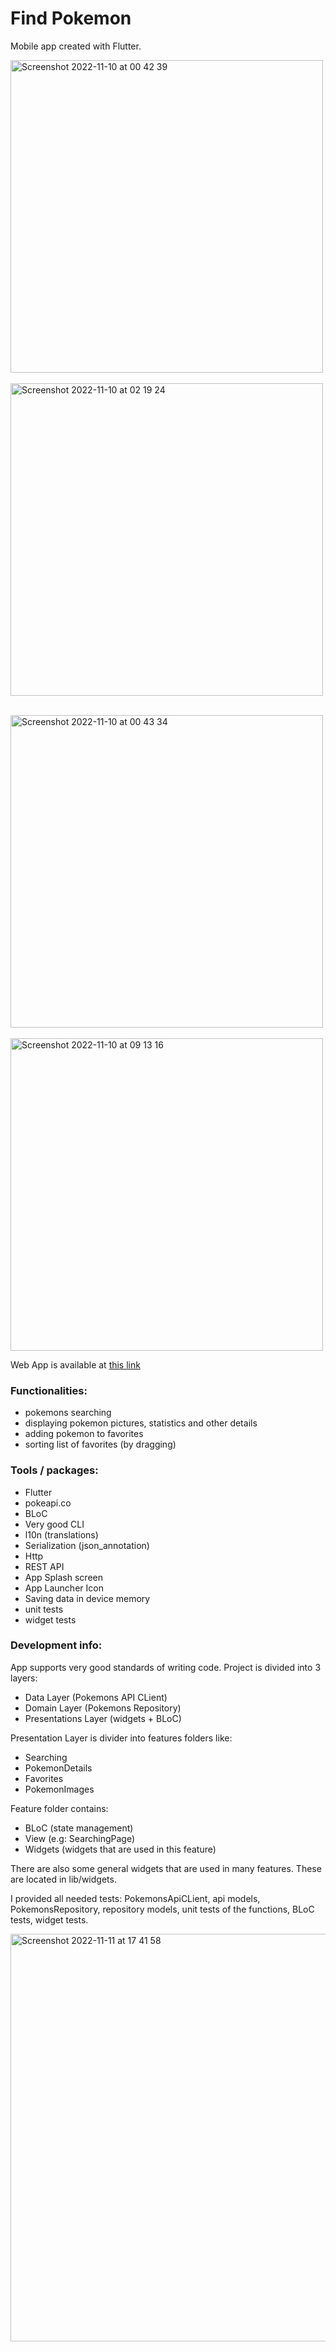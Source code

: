 # Find Pokemon

Mobile app created with Flutter.



<img height="500" alt="Screenshot 2022-11-10 at 00 42 39" src="https://user-images.githubusercontent.com/38291070/200965878-065d1838-5675-4a7d-a5d9-debb6db3c7f3.png">     &nbsp;&nbsp;&nbsp;&nbsp;    <img height="500" alt="Screenshot 2022-11-10 at 02 19 24" src="https://user-images.githubusercontent.com/38291070/200976957-3c6a23fe-f1b0-4d9e-adf4-aacaa3c27317.png">

&nbsp;&nbsp;&nbsp;&nbsp;  
<img height="500" alt="Screenshot 2022-11-10 at 00 43 34" src="https://user-images.githubusercontent.com/38291070/200965869-d1dbf54f-6880-46bb-89dc-c36dc81f3978.png">    &nbsp;&nbsp;&nbsp;&nbsp;     <img height="500" alt="Screenshot 2022-11-10 at 09 13 16" src="https://user-images.githubusercontent.com/38291070/201038100-47e2957e-db8c-44bd-b1c4-7da00ef037f9.png">






Web App is available at [this link](https://find-pokemon-72d09.web.app)

### Functionalities:
- pokemons searching
- displaying pokemon pictures, statistics and other details
- adding pokemon to favorites
- sorting list of favorites (by dragging)

### Tools / packages:
- Flutter
- pokeapi.co
- BLoC
- Very good CLI
- l10n (translations)
- Serialization (json_annotation)
- Http
- REST API
- App Splash screen
- App Launcher Icon
- Saving data in device memory
- unit tests
- widget tests


### Development info:
App supports very good standards of writing code. Project is divided into 3 layers:
- Data Layer (Pokemons API CLient)
- Domain Layer (Pokemons Repository)
- Presentations Layer (widgets + BLoC)

Presentation Layer is divider into features folders like:
- Searching
- PokemonDetails
- Favorites
- PokemonImages

Feature folder contains:
- BLoC (state management)
- View (e.g: SearchingPage)
- Widgets (widgets that are used in this feature)

There are also some general widgets that are used in many features. These are located in lib/widgets.

I provided all needed tests: PokemonsApiCLient, api models, PokemonsRepository, repository models, unit tests of the functions, BLoC tests, widget tests.



<img width="652" alt="Screenshot 2022-11-11 at 17 41 58" src="https://user-images.githubusercontent.com/38291070/201388271-58cb57dd-150a-43e2-a44d-2a6cbc98f5cc.png">






